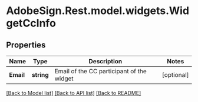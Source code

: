 # AdobeSign.Rest.model.widgets.WidgetCcInfo
## Properties

Name | Type | Description | Notes
------------ | ------------- | ------------- | -------------
**Email** | **string** | Email of the CC participant of the widget | [optional] 

[[Back to Model list]](../README.md#documentation-for-models) [[Back to API list]](../README.md#documentation-for-api-endpoints) [[Back to README]](../README.md)

